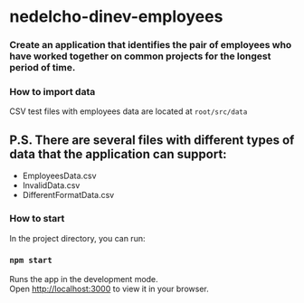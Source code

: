 
# nedelcho-dinev-employees

### Create an application that identifies the pair of employees who have worked together on common projects for the longest period of time.

### How to import data

CSV test files with employees data are located at `root/src/data`

## P.S. There are several files with different types of data that the application can support:
- EmployeesData.csv 
- InvalidData.csv 
- DifferentFormatData.csv

### How to start

In the project directory, you can run:

### `npm start`

Runs the app in the development mode.\
Open [http://localhost:3000](http://localhost:3000) to view it in your browser.


